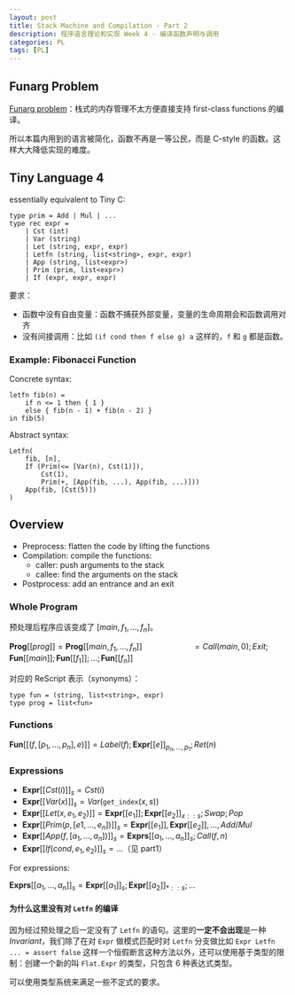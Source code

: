 ```yaml
---
layout: post
title: Stack Machine and Compilation - Part 2
description: 程序语言理论和实现 Week 4 - 编译函数声明与调用
categories: PL
tags: [PL]
---
```


## Funarg Problem

[Funarg problem](https://en.wikipedia.org/wiki/Funarg_problem)：栈式的内存管理不太方便直接支持 first-class functions 的编译。

所以本篇内用到的语言被简化，函数不再是一等公民，而是 C-style 的函数。这样大大降低实现的难度。

## Tiny Language 4

essentially equivalent to Tiny C:

```rescript
type prim = Add | Mul | ...
type rec expr =
    | Cst (int)
    | Var (string)
    | Let (string, expr, expr)
    | Letfn (string, list<string>, expr, expr)
    | App (string, list<expr>)
    | Prim (prim, list<expr>)
    | If (expr, expr, expr)
```
要求：

- 函数中没有自由变量：函数不捕获外部变量，变量的生命周期会和函数调用对齐
- 没有间接调用：比如 `(if cond then f else g) a` 这样的，`f` 和 `g` 都是函数。

### Example: Fibonacci Function

Concrete syntax:

```rescript
letfn fib(n) =
    if n <= 1 then { 1 }
    else { fib(n - 1) + fib(n - 2) }
in fib(5)
```

Abstract syntax:

```
Letfn(
    fib, [n],
    If (Prim(<= [Var(n), Cst(1)]),
        Cst(1),
        Prim(+, [App(fib, ...), App(fib, ...)]))
    App(fib, [Cst(5)])
)
```

## Overview

- Preprocess: flatten the code by lifting the functions
- Compilation: compile the functions:
  - caller: push arguments to the stack
  - callee: find the arguments on the stack
- Postprocess: add an entrance and an exit

### Whole Program

预处理后程序应该变成了 $[main, f_1, \dots, f_n]$。

$\mathbf{Prog}[[prog]] = \mathbf{Prog}[[main, f_1, \dots, f_n]]$
$\ \ \ \ \ \ \ \ \ \ \ \ \ \ \ \ \ \ \ \ \ \ = Call(main, 0); Exit; \mathbf{Fun}[[main]]; \mathbf{Fun}[[f_1]]; \dots ; \mathbf{Fun}[[f_n]]$

对应的 ReScript 表示（synonyms）：

```rescript
type fun = (string, list<string>, expr)
type prog = list<fun>
```

### Functions

$\mathbf{Fun}[[(f, [p_1, \dots, p_n], e)]] = Label(f); \mathbf{Expr}[[e]]_{p_n, \dots, p_1}; Ret(n)$

### Expressions

- $\mathbf{Expr}[[Cst(i)]]_s = Cst(i)$
- $\mathbf{Expr}[[Var(x)]]_s = Var($`get_index`$(x, s))$
- $\mathbf{Expr}[[Let(x, e_1, e_2)]] = \mathbf{Expr}[[e_1]]; \mathbf{Expr}[[e_2]]_{x::s}; Swap; Pop$
- $\mathbf{Expr}[[Prim(p, [e1, \dots, e_n])]]_s = \mathbf{Expr}[[e_1]], \mathbf{Expr}[[e_2]], \dots, Add/Mul$
- $\mathbf{Expr}[[App(f, [a_1, \dots, a_n])]]_s = \mathbf{Exprs}[[a_1, \dots, a_n]]_s; Call(f, n)$
- $\mathbf{Expr}[[If(cond, e_1, e_2)]]_s = \dots$（见 part1）

For expressions:

$\mathbf{Exprs}[[a_1, \dots, a_n]]_s = \mathbf{Expr}[[a_1]]_s; \mathbf{Expr}[[a_2]] _{*::s} ; \dots$

#### 为什么这里没有对 `Letfn` 的编译

因为经过预处理之后一定没有了 `Letfn` 的语句。这里的**一定不会出现**是一种 *Invariant*，我们除了在对 `Expr` 做模式匹配时对 `Letfn` 分支做比如 `Expr Letfn ... = assert false` 这样一个恒假断言这种方法以外，还可以使用基于类型的限制：创建一个新的叫 `Flat.Expr` 的类型，只包含 6 种表达式类型。

可以使用类型系统来满足一些不定式的要求。
